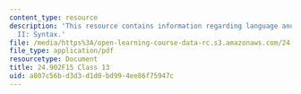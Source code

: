 ```yaml
---
content_type: resource
description: 'This resource contains information regarding language and its structure
  II: Syntax.'
file: /media/https%3A/open-learning-course-data-rc.s3.amazonaws.com/24-902-language-and-its-structure-ii-syntax-fall-2015/a807c56bd3d3d1d0bd994ee86f75947c_MIT24_902F15_Class13.pdf
file_type: application/pdf
resourcetype: Document
title: 24.902F15 Class 13
uid: a807c56b-d3d3-d1d0-bd99-4ee86f75947c
---
```

